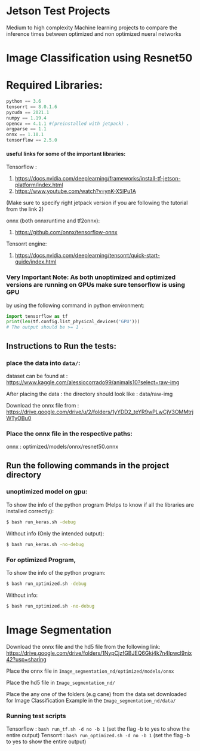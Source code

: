 # Jetson Test Projects
Medium to high complexity Machine learning projects to compare the inference times between optimized and non optimized nueral networks

# Image Classification using Resnet50 
# Required Libraries:
```python
python == 3.6 
tensorrt == 8.0.1.6 
pycuda == 2021.1 
numpy == 1.19.4 
opencv == 4.1.1 #(preinstalled with jetpack) .
argparse == 1.1 
onnx == 1.10.1 
tensorflow == 2.5.0 
```

#### useful links for some of the important libraries:
Tensorflow : 
1) https://docs.nvidia.com/deeplearning/frameworks/install-tf-jetson-platform/index.html
2) https://www.youtube.com/watch?v=ynK-X5IPu1A

(Make sure to specify right jetpack version if you are following the tutorial from the link 2)

onnx (both onnxruntime and tf2onnx):
1) https://github.com/onnx/tensorflow-onnx

Tensorrt engine:
1) https://docs.nvidia.com/deeplearning/tensorrt/quick-start-guide/index.html


### Very Important Note: As both unoptimized and optimized versions are running on GPUs make sure tensorflow is using GPU 
by using the following command in python environment:

```python
import tensorflow as tf
print(len(tf.config.list_physical_devices('GPU')))
# The output should be >= 1 .
```

## Instructions to Run the tests:
### place the data into ```data/```:
dataset can be found at : https://www.kaggle.com/alessiocorrado99/animals10?select=raw-img

After placing the data : the directory should look like : data/raw-img

Download the onnx file from : https://drive.google.com/drive/u/2/folders/1yYDD2_teYR9wPLwCjV3OMMtrjWTyOBu0

### Place the onnx file in the respective paths:
onnx : optimized/models/onnx/resnet50.onnx

## Run the following commands in the project directory
### unoptimized model on gpu:
To show the info of the python program (Helps to know if all the libraries are installed correctly): 
```bash
$ bash run_keras.sh -debug 
```
Without info (Only the intended output):
```bash
$ bash run_keras.sh -no-debug 
```

### For optimized Program,

To show the info of the python program: 
```bash
$ bash run_optimized.sh -debug 
```
Without info:
```bash
$ bash run_optimized.sh -no-debug 
```

# Image Segmentation
Download the onnx file and the hd5 file from the following link: https://drive.google.com/drive/folders/1NypCjzfGBJEQ6Gkj4k7n4Ipwcl9nix42?usp=sharing

Place the onnx file in ```Image_segmentation_nd/optimized/models/onnx```

Place the hd5 file in ```Image_segmentation_nd/```

Place the any one of the folders (e.g cane) from the data set downloaded for Image Classification Example in the ```Image_segmentation_nd/data/```

### Running test scripts
Tensorflow : ``` bash run_tf.sh -d no -b 1 ``` (set the flag -b to yes to show the entire output)
Tensorrt : ``` bash run_optimized.sh -d no -b 1 ``` (set the flag -b to yes to show the entire output)
